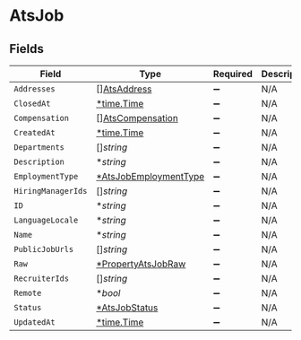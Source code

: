 # AtsJob


## Fields

| Field                                                                | Type                                                                 | Required                                                             | Description                                                          |
| -------------------------------------------------------------------- | -------------------------------------------------------------------- | -------------------------------------------------------------------- | -------------------------------------------------------------------- |
| `Addresses`                                                          | [][AtsAddress](../../models/shared/atsaddress.md)                    | :heavy_minus_sign:                                                   | N/A                                                                  |
| `ClosedAt`                                                           | [*time.Time](https://pkg.go.dev/time#Time)                           | :heavy_minus_sign:                                                   | N/A                                                                  |
| `Compensation`                                                       | [][AtsCompensation](../../models/shared/atscompensation.md)          | :heavy_minus_sign:                                                   | N/A                                                                  |
| `CreatedAt`                                                          | [*time.Time](https://pkg.go.dev/time#Time)                           | :heavy_minus_sign:                                                   | N/A                                                                  |
| `Departments`                                                        | []*string*                                                           | :heavy_minus_sign:                                                   | N/A                                                                  |
| `Description`                                                        | **string*                                                            | :heavy_minus_sign:                                                   | N/A                                                                  |
| `EmploymentType`                                                     | [*AtsJobEmploymentType](../../models/shared/atsjobemploymenttype.md) | :heavy_minus_sign:                                                   | N/A                                                                  |
| `HiringManagerIds`                                                   | []*string*                                                           | :heavy_minus_sign:                                                   | N/A                                                                  |
| `ID`                                                                 | **string*                                                            | :heavy_minus_sign:                                                   | N/A                                                                  |
| `LanguageLocale`                                                     | **string*                                                            | :heavy_minus_sign:                                                   | N/A                                                                  |
| `Name`                                                               | **string*                                                            | :heavy_minus_sign:                                                   | N/A                                                                  |
| `PublicJobUrls`                                                      | []*string*                                                           | :heavy_minus_sign:                                                   | N/A                                                                  |
| `Raw`                                                                | [*PropertyAtsJobRaw](../../models/shared/propertyatsjobraw.md)       | :heavy_minus_sign:                                                   | N/A                                                                  |
| `RecruiterIds`                                                       | []*string*                                                           | :heavy_minus_sign:                                                   | N/A                                                                  |
| `Remote`                                                             | **bool*                                                              | :heavy_minus_sign:                                                   | N/A                                                                  |
| `Status`                                                             | [*AtsJobStatus](../../models/shared/atsjobstatus.md)                 | :heavy_minus_sign:                                                   | N/A                                                                  |
| `UpdatedAt`                                                          | [*time.Time](https://pkg.go.dev/time#Time)                           | :heavy_minus_sign:                                                   | N/A                                                                  |